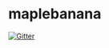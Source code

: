# maplebanana

[![Gitter](https://badges.gitter.im/Join%20Chat.svg)](https://gitter.im/ringhacker/maplebanana?utm_source=badge&utm_medium=badge&utm_campaign=pr-badge&utm_content=badge)